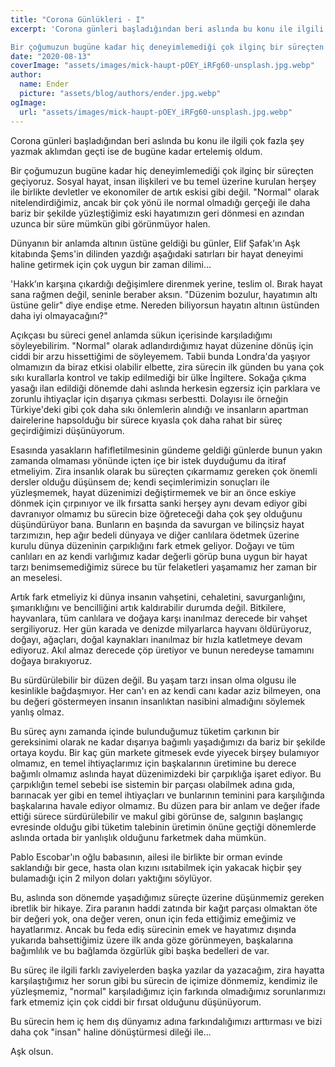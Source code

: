 ```yaml
---
title: "Corona Günlükleri - I"
excerpt: 'Corona günleri başladığından beri aslında bu konu ile ilgili çok fazla şey yazmak aklımdan geçti ise de bugüne kadar ertelemiş oluyorum. 

Bir çoğumuzun bugüne kadar hiç deneyimlemediği çok ilginç bir süreçten geçiyoruz. Sosyal hayat, insan ilişkileri ve bu temel üzerine kurulan herşey ile birlikte devletler ve ekonomiler de artık eskisi gibi değil. "Normal" olarak nitelendirdiğimiz, ancak bir çok yönü ile normal olmadığı gerçeği ile daha bariz bir şekilde yüzleştiğimiz eski hayatımızın geri dönmesi en azından uzunca bir süre mümkün gibi görünmüyor halen.'
date: "2020-08-13"
coverImage: "assets/images/mick-haupt-pOEY_iRFg60-unsplash.jpg.webp"
author:
  name: Ender
  picture: "assets/blog/authors/ender.jpg.webp"
ogImage:
  url: "assets/images/mick-haupt-pOEY_iRFg60-unsplash.jpg.webp"
---
```


Corona günleri başladığından beri aslında bu konu ile ilgili çok fazla şey yazmak aklımdan geçti ise de bugüne kadar ertelemiş oldum.

Bir çoğumuzun bugüne kadar hiç deneyimlemediği çok ilginç bir süreçten geçiyoruz. Sosyal hayat, insan ilişkileri ve bu temel üzerine kurulan herşey ile birlikte devletler ve ekonomiler de artık eskisi gibi değil. "Normal" olarak nitelendirdiğimiz, ancak bir çok yönü ile normal olmadığı gerçeği ile daha bariz bir şekilde yüzleştiğimiz eski hayatımızın geri dönmesi en azından uzunca bir süre mümkün gibi görünmüyor halen.

Dünyanın bir anlamda altının üstüne geldiği bu günler, Elif Şafak'ın Aşk kitabında Şems'in dilinden yazdığı aşağıdaki satırları bir hayat deneyimi haline getirmek için çok uygun bir zaman dilimi...

'Hakk’ın karşına çıkardığı değişimlere direnmek yerine, teslim ol. Bırak hayat sana rağmen değil, seninle beraber aksın. "Düzenim bozulur, hayatımın altı üstüne gelir" diye endişe etme. Nereden biliyorsun hayatın altının üstünden daha iyi olmayacağını?"

Açıkçası bu süreci genel anlamda sükun içerisinde karşıladığımı söyleyebilirim. "Normal" olarak adlandırdığımız hayat düzenine dönüş için ciddi bir arzu hissettiğimi de söyleyemem. Tabii bunda Londra'da yaşıyor olmamızın da biraz etkisi olabilir elbette, zira sürecin ilk günden bu yana çok sıkı kurallarla kontrol ve takip edilmediği bir ülke İngiltere. Sokağa çıkma yasağı ilan edildiği dönemde dahi aslında herkesin egzersiz için parklara ve zorunlu ihtiyaçlar için dışarıya çıkması serbestti. Dolayısı ile örneğin Türkiye'deki gibi çok daha sıkı önlemlerin alındığı ve insanların apartman dairelerine hapsolduğu bir sürece kıyasla çok daha rahat bir süreç geçirdiğimizi düşünüyorum.

Esasında yasakların hafifletilmesinin gündeme geldiği günlerde bunun yakın zamanda olmaması yönünde içten içe bir istek duyduğumu da itiraf etmeliyim. Zira insanlık olarak bu süreçten çıkarmamız gereken çok önemli dersler olduğu düşünsem de; kendi seçimlerimizin sonuçları ile yüzleşmemek, hayat düzenimizi değiştirmemek ve bir an önce eskiye dönmek için çırpınıyor ve ilk fırsatta sanki herşey aynı devam ediyor gibi davranıyor olmamız bu sürecin bize öğreteceği daha çok şey olduğunu düşündürüyor bana. Bunların en başında da savurgan ve bilinçsiz hayat tarzımızın, hep ağır bedeli dünyaya ve diğer canlılara ödetmek üzerine kurulu dünya düzeninin çarpıklığını fark etmek geliyor. Doğayı ve tüm canlıları en az kendi varlığımız kadar değerli görüp buna uygun bir hayat tarzı benimsemediğimiz sürece bu tür felaketleri yaşamamız her zaman bir an meselesi.

Artık fark etmeliyiz ki dünya insanın vahşetini, cehaletini, savurganlığını, şımarıklığını ve bencilliğini artık kaldırabilir durumda değil. Bitkilere, hayvanlara, tüm canlılara ve doğaya karşı inanılmaz derecede bir vahşet sergiliyoruz. Her gün karada ve denizde milyarlarca hayvanı öldürüyoruz, doğayı, ağaçları, doğal kaynakları inanılmaz bir hızla katletmeye devam ediyoruz. Akıl almaz derecede çöp üretiyor ve bunun neredeyse tamamını doğaya bırakıyoruz.

Bu sürdürülebilir bir düzen değil. Bu yaşam tarzı insan olma olgusu ile kesinlikle bağdaşmıyor. Her can'ı en az kendi canı kadar aziz bilmeyen, ona bu değeri göstermeyen insanın insanlıktan nasibini almadığını söylemek yanlış olmaz.

Bu süreç aynı zamanda içinde bulunduğumuz tüketim çarkının bir gereksinimi olarak ne kadar dışarıya bağımlı yaşadığımızı da bariz bir şekilde ortaya koydu. Bir kaç gün markete gitmesek evde yiyecek birşey bulamıyor olmamız, en temel ihtiyaçlarımız için başkalarının üretimine bu derece bağımlı olmamız aslında hayat düzenimizdeki bir çarpıklığa işaret ediyor. Bu çarpıklığın temel sebebi ise sistemin bir parçası olabilmek adına gıda, barınacak yer gibi en temel ihtiyaçları ve bunlarının teminini para karşılığında başkalarına havale ediyor olmamız. Bu düzen para bir anlam ve değer ifade ettiği sürece sürdürülebilir ve makul gibi görünse de, salgının başlangıç evresinde olduğu gibi tüketim talebinin üretimin önüne geçtiği dönemlerde aslında ortada bir yanlışlık olduğunu farketmek daha mümkün.

Pablo Escobar'ın oğlu babasının, ailesi ile birlikte bir orman evinde saklandığı bir gece, hasta olan kızını ısıtabilmek için yakacak hiçbir şey bulamadığı için 2 milyon doları yaktığını söylüyor.

Bu, aslında son dönemde yaşadığımız süreçte üzerine düşünmemiz gereken ibretlik bir hikaye. Zira paranın haddi zatında bir kağıt parçası olmaktan öte bir değeri yok, ona değer veren, onun için feda ettiğimiz emeğimiz ve hayatlarımız. Ancak bu feda ediş sürecinin emek ve hayatımız dışında yukarıda bahsettiğimiz üzere ilk anda göze görünmeyen, başkalarına bağımlılık ve bu bağlamda özgürlük gibi başka bedelleri de var.

Bu süreç ile ilgili farklı zaviyelerden başka yazılar da yazacağım, zira hayatta karşılaştığımız her sorun gibi bu sürecin de içimize dönmemiz, kendimiz ile yüzleşmemiz, "normal" karşıladığımız için farkında olmadığımız sorunlarımızı fark etmemiz için çok ciddi bir fırsat olduğunu düşünüyorum.

Bu sürecin hem iç hem dış dünyamız adına farkındalığımızı arttırması ve bizi daha çok "insan" haline dönüştürmesi dileği ile...

Aşk olsun.
